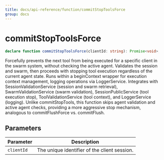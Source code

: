 ```yaml
---
title: docs/api-reference/function/commitStopToolsForce
group: docs
---
```


# commitStopToolsForce

```ts
declare function commitStopToolsForce(clientId: string): Promise<void>;
```

Forcefully prevents the next tool from being executed for a specific client in the swarm system, without checking the active agent.
Validates the session and swarm, then proceeds with stopping tool execution regardless of the current agent state.
Runs within a beginContext wrapper for execution context management, logging operations via LoggerService.
Integrates with SessionValidationService (session and swarm retrieval), SwarmValidationService (swarm validation),
SessionPublicService (tool execution stop), ToolValidationService (tool context), and LoggerService (logging).
Unlike commitStopTools, this function skips agent validation and active agent checks, providing a more aggressive stop mechanism,
analogous to commitFlushForce vs. commitFlush.

## Parameters

| Parameter | Description |
|-----------|-------------|
| `clientId` | The unique identifier of the client session. |
